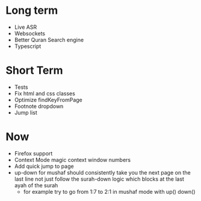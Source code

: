 # Long term
- Live ASR
- Websockets
- Better Quran Search engine
- Typescript

# Short Term
- Tests
- Fix html and css classes
- Optimize findKeyFromPage
- Footnote dropdown
- Jump list

# Now
- Firefox support
- Context Mode magic context window numbers
- Add quick jump to page 
- up-down for mushaf should consistently take you the next page on the last line not just follow the surah-down logic which blocks at the last ayah of the surah
  - for example try to go from 1:7 to 2:1 in mushaf mode with up() down()
